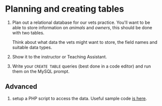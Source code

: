 # Planning and creating tables

1. Plan out a relational database for our vets practice. You'll want to be able to store information on *animals* and *owners*, this should be done with two tables.

    Think about what data the vets might want to store, the field names and suitable data types.

1. Show it to the instructor or Teaching Assistant.

1. Write your `CREATE TABLE` queries (best done in a code editor) and run them on the MySQL prompt.

## Advanced

1. setup a PHP script to access the data. Useful sample code [is here](php-and-databases.php).